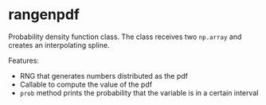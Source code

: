 # rangenpdf
Probability density function class. The class receives two `np.array` and creates an 
interpolating spline.

Features:
* RNG that generates numbers distributed as the pdf
* Callable to compute the value of the pdf
* `prob` method prints the probability that the variable is in a certain interval

